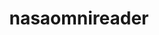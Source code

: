 ---
description: The package automatically downloads data from the NASA OMNIWeb website
point_of_contact: Liam Kilcommons
relationship_description: Provides programmatic access to NASA OMNIWeb
relationships:
- omniweb
shortname: nasaomnireader
timestamp: Mon, 14 Feb 2022 17:47:06 GMT
title: nasaomnireader
uuid: cd392bf5-fb37-4bf4-8dab-1ef38e176f2d
website_link: https://github.com/lkilcommons/nasaomnireader)
---